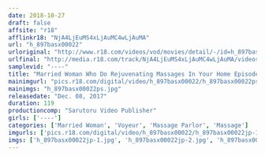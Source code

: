 ```yaml
---
date: 2018-10-27
draft: false
affsite: "r18"
afflinkr18: "NjA4LjEuMS4xLjAuMC4wLjAuMA"
url: "h_897basx00022"
urloriginal: "http://www.r18.com/videos/vod/movies/detail/-/id=h_897basx00022"
urlfinal: "http://media.r18.com/track/NjA4LjEuMS4xLjAuMC4wLjAuMA/videos/vod/movies/detail/-/id=h_897basx00022"
samplevid: "----"
title: "Married Woman Who Do Rejuvenating Massages In Your Home Episode 3 A Naughty Young Wife With A Dirty Secret 4 Thirty-Something Young Wife Babes Who Love Cocks Are Enjoying A Rejuvenating Massage"
mainimgurl: "pics.r18.com/digital/video/h_897basx00022/h_897basx00022ps.jpg"
mainimgs: "h_897basx00022ps.jpg"
releasedate: "Dec. 08, 2017"
duration: 119
productioncomp: "Sarutoru Video Publisher"
girls: ['----']
categories: ['Married Woman', 'Voyeur', 'Massage Parlor', 'Massage']
imgurls: ['pics.r18.com/digital/video/h_897basx00022/h_897basx00022jp-1.jpg', 'pics.r18.com/digital/video/h_897basx00022/h_897basx00022jp-2.jpg', 'pics.r18.com/digital/video/h_897basx00022/h_897basx00022jp-3.jpg', 'pics.r18.com/digital/video/h_897basx00022/h_897basx00022jp-4.jpg', 'pics.r18.com/digital/video/h_897basx00022/h_897basx00022jp-5.jpg', 'pics.r18.com/digital/video/h_897basx00022/h_897basx00022jp-6.jpg', 'pics.r18.com/digital/video/h_897basx00022/h_897basx00022jp-7.jpg', 'pics.r18.com/digital/video/h_897basx00022/h_897basx00022jp-8.jpg', 'pics.r18.com/digital/video/h_897basx00022/h_897basx00022jp-9.jpg', 'pics.r18.com/digital/video/h_897basx00022/h_897basx00022jp-10.jpg', 'pics.r18.com/digital/video/h_897basx00022/h_897basx00022jp-11.jpg', 'pics.r18.com/digital/video/h_897basx00022/h_897basx00022jp-12.jpg', 'pics.r18.com/digital/video/h_897basx00022/h_897basx00022jp-13.jpg', 'pics.r18.com/digital/video/h_897basx00022/h_897basx00022jp-14.jpg', 'pics.r18.com/digital/video/h_897basx00022/h_897basx00022jp-15.jpg', 'pics.r18.com/digital/video/h_897basx00022/h_897basx00022jp-16.jpg', 'pics.r18.com/digital/video/h_897basx00022/h_897basx00022jp-17.jpg', 'pics.r18.com/digital/video/h_897basx00022/h_897basx00022jp-18.jpg', 'pics.r18.com/digital/video/h_897basx00022/h_897basx00022jp-19.jpg', 'pics.r18.com/digital/video/h_897basx00022/h_897basx00022jp-20.jpg']
imgs: ['h_897basx00022jp-1.jpg', 'h_897basx00022jp-2.jpg', 'h_897basx00022jp-3.jpg', 'h_897basx00022jp-4.jpg', 'h_897basx00022jp-5.jpg', 'h_897basx00022jp-6.jpg', 'h_897basx00022jp-7.jpg', 'h_897basx00022jp-8.jpg', 'h_897basx00022jp-9.jpg', 'h_897basx00022jp-10.jpg', 'h_897basx00022jp-11.jpg', 'h_897basx00022jp-12.jpg', 'h_897basx00022jp-13.jpg', 'h_897basx00022jp-14.jpg', 'h_897basx00022jp-15.jpg', 'h_897basx00022jp-16.jpg', 'h_897basx00022jp-17.jpg', 'h_897basx00022jp-18.jpg', 'h_897basx00022jp-19.jpg', 'h_897basx00022jp-20.jpg']
---
```


